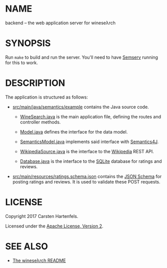 # NAME

backend – the web application server for wineseλrch


# SYNOPSIS

Run `make` to build and run the server. You'll need to have
[Semserv](https://github.com/hartenfels/Semserv) running for this to work.


# DESCRIPTION

The application is structured as follows:

* [src/main/java/semantics/example](src/main/java/semantics/example) contains
  the Java source code.

  * [WineSearch.java](src/main/java/semantics/example/WineSearch.java) is the
    main application file, defining the routes and controller methods.

  * [Model.java](src/main/java/semantics/example/Model.java) defines the
    interface for the data model.

  * [SemanticsModel.java](src/main/java/semantics/example/SemanticsModel.java)
    implements said interface with
    [Semantics4J](https://github.com/hartenfels/Semantics4J).

  * [WikipediaSource.java](src/main/java/semantics/example/WikipediaSource.java)
    is the interface to the [Wikipedia](https://en.wikipedia.org/) REST API.

  * [Database.java](src/main/java/semantics/example/Database.java) is the
    interface to the [SQLite](https://www.sqlite.org/) database for ratings and
    reviews.

* [src/main/resources/ratings.schema.json](src/main/resources/ratings.schema.json)
  contains the [JSON Schema](http://json-schema.org/) for posting ratings and
  reviews. It is used to validate these POST requests.


# LICENSE

Copyright 2017 Carsten Hartenfels.

Licensed under the [Apache License, Version 2](../LICENSE).


# SEE ALSO

* [The wineseλrch README](../README.md)
